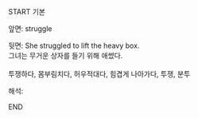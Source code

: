 START
기본

앞면:
struggle


뒷면:
She struggled to lift the heavy box.<br>그녀는 무거운 상자를 들기 위해 애썼다.<br><br>투쟁하다, 몸부림치다, 허우적대다, 힘겹게 나아가다, 투쟁, 분투


해석:

END
